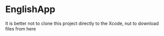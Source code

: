# EnglishApp
It is better not to clone this project directly to the Xcode, nut to download files from here
